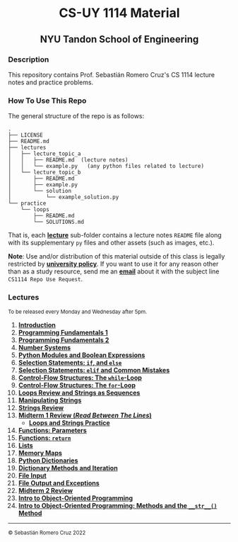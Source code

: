 <h1 align=center>CS-UY 1114 Material</h1>

<h2 align=center>NYU Tandon School of Engineering</h2>

### Description

This repository contains Prof. Sebastián Romero Cruz's CS 1114 lecture notes and practice problems.

### How To Use This Repo

The general structure of the repo is as follows:

```
.
├── LICENSE
├── README.md
├── lectures
│   ├── lecture_topic_a
│   │   ├── README.md  (lecture notes)
│   │   └── example.py   (any python files related to lecture)
│   └── lecture_topic_b
│       ├── README.md
│       ├── example.py
│       └── solution
│           └── example_solution.py
└── practice
    └── loops
        ├── README.md
        └── SOLUTIONS.md
```

That is, each [**lecture**](#Lectures) sub-folder contains a lecture notes `README` file along with its supplementary
`py` files and other assets (such as images, etc.).

**Note**: Use and/or distribution of this material outside of this class is legally restricted by [**university
policy**](https://guides.nyu.edu/copyright/nyupermissions). If you want to use it for any reason other than as a study
resource, send me an [**email**](mailto:src402@nyu.edu) about it with the subject line `CS1114 Repo Use Request`.

### Lectures

<sub>To be released every Monday and Wednesday after 5pm.</sub>

1. [**Introduction**](lectures/introduction/)
2. [**Programming Fundamentals 1**](lectures/fundamentals_1/)
3. [**Programming Fundamentals 2**](lectures/fundamentals_2/)
4. [**Number Systems**](lectures/number_systems/)
5. [**Python Modules and Boolean Expressions**](lectures/modules_boolean/)
6. [**Selection Statements: `if`, and `else`**](lectures/selection_statements/)
7. [**Selection Statements: `elif` and Common Mistakes**](lectures/selection_statements#part-3-elif-statements)
8. [**Control-Flow Structures: The `while`-Loop**](lectures/while_loops/)
9. [**Control-Flow Structures: The `for`-Loop**](lectures/for_loops/)
10. [**Loops Review and Strings as Sequences**](lectures/string_sequences/)
11. [**Manipulating Strings**](lectures/manipulating_strings/)
12. [**Strings Review**](lectures/strings_review/)
13. [**Midterm 1 Review (_Read Between The Lines_)**](lectures/midterm_1_review/)
    - [**Loops and Strings Practice**](practice/loops/)
14. [**Functions: Parameters**](lectures/functions_parameters/)
15. [**Functions: `return`**](lectures/functions_return/)
16. [**Lists**](lectures/lists/)
17. [**Memory Maps**](lectures/memory_maps/)
18. [**Python Dictionaries**](lectures/dictionaries/)
19. [**Dictionary Methods and Iteration**](lectures/dictionary_methods/)
20. [**File Input**](lectures/file_input/)
21. [**File Output and Exceptions**](lectures/file_output/)
22. [**Midterm 2 Review**](lectures/midterm_2_review/)
23. [**Intro to Object-Oriented Programming**](lectures/oop_1/)
24. [**Intro to Object-Oriented Programming: Methods and the `__str__()` Method**](lectures/oop_2/)

<!--
20. [**File IO Review**](lectures/files_review/)
26. [**Intro to Object-Oriented Programming: Dunder / "Magic" Methods**](lectures/oop_3/)
27. [**Comprehensions**](lectures/comprehensions/)
28. [**Final Exam Review**](lectures/final_review/) -->

---

<sub>© Sebastián Romero Cruz 2022</sub>
